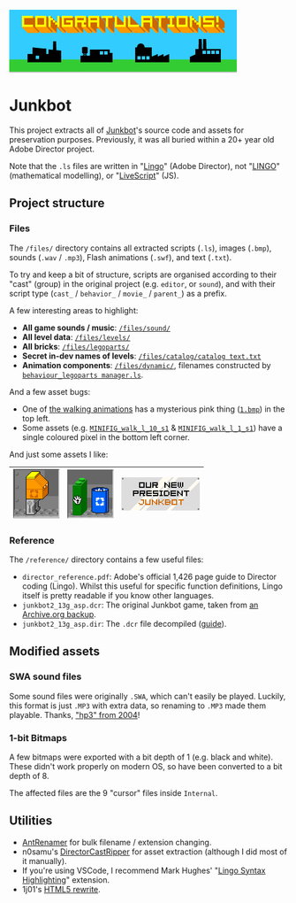 ![](/files/screens_by_peter/complete_all_levels_msg.bmp)

# Junkbot

This project extracts all of [Junkbot](https://en.brickimedia.org/wiki/Junkbot)'s source code and assets for preservation purposes. Previously, it was all buried within a 20+ year old Adobe Director project.

Note that the `.ls` files are written in "[Lingo](<https://en.wikipedia.org/wiki/Lingo_(programming_language)>)" (Adobe Director), not "[LINGO](https://www.lindo.com/index.php/products/lingo-and-optimization-modeling)" (mathematical modelling), or "[LiveScript](https://en.wikipedia.org/wiki/LiveScript_(programming_language))" (JS).

## Project structure

### Files

The `/files/` directory contains all extracted scripts (`.ls`), images (`.bmp`), sounds (`.wav` / `.mp3`), Flash animations (`.swf`), and text (`.txt`).

To try and keep a bit of structure, scripts are organised according to their "cast" (group) in the original project (e.g. `editor`, or `sound`), and with their script type (`cast_` / `behavior_` / `movie_` / `parent_`) as a prefix.

A few interesting areas to highlight:

- **All game sounds / music**: [`/files/sound/`](/files/sound/)
- **All level data**: [`/files/levels/`](/files/levels/)
- **All bricks**: [`/files/legoparts/`](/files/legoparts/)
- **Secret in-dev names of levels**: [`/files/catalog/catalog text.txt`](/files/catalog/catalog%20text.txt)
- **Animation components**: [`/files/dynamic/`](/files/dynamic/), filenames constructed by [`behaviour_legoparts manager.ls`](/files/Internal/behavior_legoparts%20manager.ls).

And a few asset bugs:

- One of [the walking animations](https://raw.githubusercontent.com/JakeSteam/junkbot-code/main/files/dynamic/MINIFIG_WALK_R_1_s2.bmp) has a mysterious pink thing ([`1.bmp`](https://raw.githubusercontent.com/JakeSteam/junkbot-code/main/files/dynamic/1.bmp)) in the top left.
- Some assets (e.g. [`MINIFIG_walk_l_10_s1`](https://raw.githubusercontent.com/JakeSteam/junkbot-code/main/files/dynamic/MINIFIG_walk_l_10_s1.bmp) & [`MINIFIG_walk_l_1_s1`](https://raw.githubusercontent.com/JakeSteam/junkbot-code/main/files/dynamic/MINIFIG_walk_l_1_s1.bmp)) have a single coloured pixel in the bottom left corner.

And just some assets I like:

| [![](/files/screens_by_peter/119.bmp)](/files/screens_by_peter/119.bmp) | [![](/files/screens_by_peter/122.bmp)](/files/screens_by_peter/122.bmp) | [![](/files/screens_by_peter/plaque_president.bmp)](/files/screens_by_peter/plaque_president.bmp) |
| :---------------------------------------------------------------------: | :---------------------------------------------------------------------: | :-----------------------------------------------------------------------------------------------: |

### Reference

The `/reference/` directory contains a few useful files:

- `director_reference.pdf`: Adobe's official 1,426 page guide to Director coding (Lingo). Whilst this useful for specific function definitions, Lingo itself is pretty readable if you know other languages.
- `junkbot2_13g_asp.dcr`: The original Junkbot game, taken from [an Archive.org backup](https://web.archive.org/web/20020803205407/http://www.lego.com:80/build/junkbot/junkbot.asp?x=x&login=0).
- `junkbot2_13g_asp.dir`: The `.dcr` file decompiled ([guide](https://blog.jakelee.co.uk/decompiling-adobe-director-files/)).

## Modified assets

### SWA sound files

Some sound files were originally `.SWA`, which can't easily be played. Luckily, this format is just `.MP3` with extra data, so renaming to `.MP3` made them playable. Thanks, ["hp3" from 2004](https://board.flashkit.com/board/showthread.php?368011-SWA-to-WAV&s=8ddbd4570a8a14ad3138caa3912c99d0&p=3051963&viewfull=1#post3051963)!

### 1-bit Bitmaps

A few bitmaps were exported with a bit depth of 1 (e.g. black and white). These didn't work properly on modern OS, so have been converted to a bit depth of 8.

The affected files are the 9 "cursor" files inside `Internal`.

## Utilities

- [AntRenamer](https://antp.be/software/renamer) for bulk filename / extension changing.
- n0samu's [DirectorCastRipper](https://github.com/n0samu/DirectorCastRipper) for asset extraction (although I did most of it manually).
- If you're using VSCode, I recommend Mark Hughes' "[Lingo Syntax Highlighting](https://marketplace.visualstudio.com/items?itemName=markhughes.director-lingo)" extension.
- 1j01's [HTML5 rewrite](https://1j01.github.io/janitorial-android/#junkbot).
